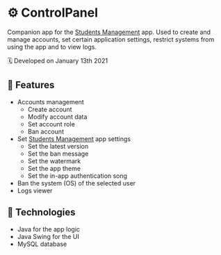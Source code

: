 # ⚙️ ControlPanel

Companion app for the [Students Management](https://github.com/MadalinDolca/StudentsManagement) app.
Used to create and manage accounts, set certain application settings, restrict systems from using the app and to view logs.

🗓️ Developed on January 13th 2021

## 🌟 Features

- Accounts management
  - Create account
  - Modify account data
  - Set account role
  - Ban account
- Set [Students Management](https://github.com/MadalinDolca/StudentsManagement) app settings
  - Set the latest version
  - Set the ban message
  - Set the watermark
  - Set the app theme
  - Set the in-app authentication song
- Ban the system (OS) of the selected user
- Logs viewer

## 🔮 Technologies
- Java for the app logic
- Java Swing for the UI
- MySQL database
